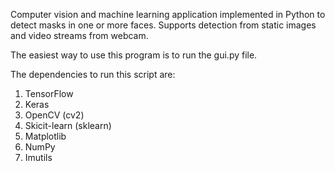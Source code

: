 Computer vision and machine learning application implemented in Python to detect masks in one or more faces.
Supports detection from static images and video streams from webcam.

The easiest way to use this program is to run the gui.py file.

The dependencies to run this script are:

  1) TensorFlow
  2) Keras
  3) OpenCV (cv2)
  4) Skicit-learn (sklearn)
  5) Matplotlib
  6) NumPy
  7) Imutils
  
